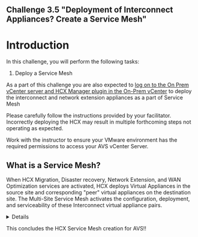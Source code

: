 Challenge 3.5
"Deployment of Interconnect Appliances? Create a Service Mesh"
---

# Introduction

In this challenge, you will perform the following tasks:

1.	Deploy a Service Mesh

As a part of this challenge you are also expected to <u>log on to the On Prem vCenter server and HCX Manager plugin in the On-Prem vCenter</u> to deploy the interconnect and network extension appliances as a part of Service Mesh

Please carefully follow the instructions provided by your facilitator. Incorrectly deploying the HCX may result in multiple forthcoming steps not operating as expected.

Work with the instructor to ensure your VMware environment has the required permissions to access your AVS vCenter Server.

## What is a Service Mesh? 

When HCX Migration, Disaster recovery, Network Extension, and WAN Optimization services are activated, HCX deploys Virtual Appliances in the source site and corresponding "peer" virtual appliances on the destination site. The Multi-Site Service Mesh activates the configuration, deployment, and serviceability of these Interconnect virtual appliance pairs.

<details>

## Create a Service Mesh

Now it's time to configure a service mesh between on-premises and Azure VMware Solution private cloud.

### Note
To successfully establish a service mesh with Azure VMware Solution:
Ports UDP 500/4500 are open between your on-premises VMware HCX Connector 'uplink' network profile addresses and the Azure VMware Solution HCX Cloud 'uplink' network profile addresses.
Be sure to review the VMware HCX required ports.

1.	Under Infrastructure, select Interconnect > Service Mesh > Create Service Mesh.

![](/Images/HCX/HCX_image34.png)

2.	Review the sites that are pre-populated, and then select Continue.

![](/Images/HCX/HCX_image35.png)

### Note
If this is your first service mesh configuration, you won't need to modify this screen

3.	Select the source and remote compute profiles from the drop-down lists, and then select Continue.

The selections define the resources where VMs can consume VMware HCX services.

![](/Images/HCX/HCX_image36.png)

4.	Review services that will be enabled, and then select Continue.

![](/Images/HCX/HCX_image37.png)

5.	In Advanced Configuration - Override Uplink Network profiles, select Continue.

![](/Images/HCX/HCX_image38.png)

### Note
Uplink network profiles connect to the network through which the remote site's interconnect appliances can be reached

6.	In Advanced Configuration - Network Extension Appliance Scale Out, review and select Continue.

![](/Images/HCX/HCX_image39.png)

### Note 
You can have up to eight VLANs per appliance, but you can deploy another appliance to add another eight VLANs. You must also have IP space to account for the more appliances, and it's one IP per appliance. For more information, see VMware HCX Configuration Limits.

7. In Advanced Configuration - Traffic Engineering, do not select the Application Path Resiliency and Traffic Flow Conditioning, and then select Continue.

![](/Images/HCX/HCX_image40.png)

8.	Review the topology preview and select Continue.

![](/Images/HCX/HCX_image41.png)

9.	Enter the name for this HCX-Microhack-ServiceMesh and select Finish to complete.

![](/Images/HCX/ServiceMeshName.PNG)

10.	Select View Tasks to monitor the deployment.
 
When the service mesh deployment finishes successfully, you'll see the services as green.

11.	Verify the service mesh's health by checking the appliance status.

![](/Images/HCX/HCX_image43.png)

12.	Select Interconnect > Appliances.

![](/Images/HCX/HCX_image44.png)

</details>

This concludes the HCX Service Mesh creation for AVS!!


